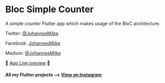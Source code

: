 # Bloc Simple Counter

A simple counter Flutter app which makes usage of the BloC architecture.

Twitter: [@JohannesMilke](https://twitter.com/JohannesMilke "Twitter Johannes Milke")

Facebook: [JohannesMilke](https://www.facebook.com/milkejohannes "Facebook Johannes Milke")

Medium: [@JohannesMilke](https://medium.com/@johannesmilke  "Flutter Articles of Johannes Milke")

:dizzy: [App Live preview](https://www.instagram.com/p/BxKH-9-F-t-/ "Live preview on Instagram") :dizzy:

#### All my Flutter projects --> [View on Instagram](https://www.instagram.com/johannesmilke/ "My Flutter projects")
